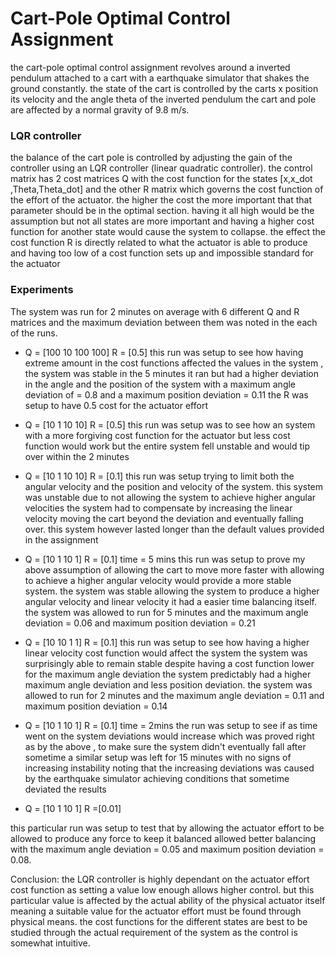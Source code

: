 # Cart-Pole Optimal Control Assignment

the cart-pole optimal control assignment revolves around a inverted pendulum attached to a cart with a earthquake simulator that shakes the ground constantly. the state of the cart is controlled by the carts x position its velocity and the angle theta of the inverted pendulum the cart and pole are affected by a normal gravity of 9.8 m/s.

### LQR controller

the balance of the cart pole is controlled by adjusting the gain of the controller using an LQR controller (linear quadratic controller). the control matrix has 2 cost matrices Q with the cost function for the states [x,x_dot ,Theta,Theta_dot] and the other R matrix which governs the cost function of the effort of the actuator. the higher the cost the more important that that parameter should be in the optimal section. having it all high would be the assumption but not all states are more important and having a higher cost function for another state would cause the system to collapse. the effect the cost function R is directly related to what the actuator is able to produce and having too low of a cost function sets up and impossible standard for the actuator


### Experiments

The system was run for 2 minutes on average with 6 different Q and R matrices and the maximum deviation between them was noted in the each of the runs.

- Q = [100 10 100 100] R = [0.5] 
this run was setup to see how having extreme amount in the cost functions affected the values in the system , the system was stable in the 5 minutes it ran but had a higher deviation in the angle and the position of the system with a maximum angle deviation of = 0.8 and a maximum position deviation = 0.11 the R was setup to have 0.5 cost for the actuator effort

- Q = [10 1 10 10] R = [0.5] 
this run was setup was to see how an system with a more forgiving cost function for the actuator but less cost function would work but the entire system fell unstable and would tip over within the 2 minutes

- Q = [10 1 10 10] R = [0.1]
this run was setup trying to limit both the angular velocity and the position and velocity of the system. this system was unstable  due to not allowing the system to achieve higher angular velocities the system had to compensate by increasing the linear velocity moving the cart beyond the deviation and eventually falling over. this system however lasted longer than the default values provided in the assignment

- Q = [10 1 10 1] R = [0.1] time = 5 mins
this run was setup to prove my above assumption of allowing the cart to move more faster with allowing to achieve a higher angular velocity would provide a more stable system. the system was stable allowing the system to produce a higher angular velocity and linear velocity it had a easier time balancing itself. the system was allowed to run for 5 minutes and the maximum angle deviation = 0.06 and maximum position deviation = 0.21

- Q = [10 10 1 1] R = [0.1]
this run was setup to see how having a higher linear velocity cost function would affect the system the system was surprisingly able to remain stable despite having a cost function lower for the maximum angle deviation the system predictably had a higher maximum angle deviation and less position deviation. the system was allowed to run for 2 minutes and the maximum angle deviation = 0.11 and maximum position deviation = 0.14

- Q = [10 1 10 1] R = [0.1] time = 2mins
the run was setup to see if as time went on the system deviations would increase which was proved right as by the above , to make sure the system didn't eventually fall after sometime a similar setup was left for 15 minutes with no signs of increasing instability noting that the increasing deviations was caused by the earthquake simulator achieving conditions that sometime deviated the results

- Q = [10 1 10 1] R =[0.01] 

this particular run was setup to test that by allowing the actuator effort to be allowed to produce any force to keep it balanced allowed better balancing with the maximum angle deviation = 0.05 and maximum position deviation = 0.08.


Conclusion:
the LQR controller is highly dependant on the actuator effort cost function as setting a value low enough allows higher control. but this particular value is affected by the actual ability of the physical actuator itself meaning a suitable value for the actuator effort must be found through physical means. the cost functions for the different states are best to be studied through the actual requirement of the system as the control is somewhat intuitive.


